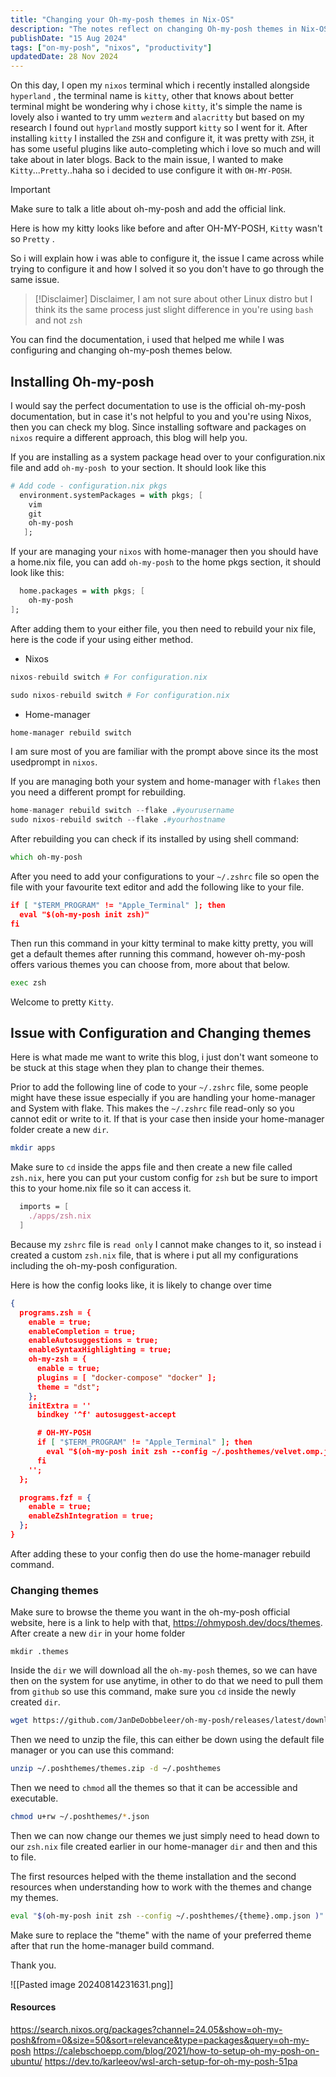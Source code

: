 ```yaml
---
title: "Changing your Oh-my-posh themes in Nix-OS"
description: "The notes reflect on changing Oh-my-posh themes in Nix-OS, detailing the use of Kitty terminal and ZSH shell, and addressing configuration challenges with custom solutions."
publishDate: "15 Aug 2024"
tags: ["on-my-posh", "nixos", "productivity"]
updatedDate: 28 Nov 2024
---
```

On this day, I open my `nixos` terminal which i recently installed alongside `hyperland` ,  the terminal name is `kitty`, other that knows about better terminal might be wondering why i chose `kitty`, it's simple the name is lovely also i wanted to try umm `wezterm` and `alacritty` but based on my research I found out `hyprland` mostly support `kitty` so I went for it.
After installing `kitty` I installed the `ZSH` and configure it, it was pretty with `ZSH`, it has some useful plugins like auto-completing which i love so much and will take about in later blogs.
Back to the main issue, I wanted to make `Kitty`...`Pretty`..haha so i decided to use configure it with `OH-MY-POSH`.
> [!important]
> Make sure to talk a litle about oh-my-posh and add the official link.

Here is how my kitty looks like before and after OH-MY-POSH, `Kitty` wasn't so `Pretty` .

So i will explain how i was able to configure it, the issue I came across while trying to configure it and how I solved it so you don't have to go through the same issue.

> [!Disclaimer]
> Disclaimer, I am not sure about other Linux distro but I think its the same process just slight difference in you're using `bash` and not `zsh`


You can find the documentation, i used that helped me while I was configuring and changing oh-my-posh themes below.

## Installing Oh-my-posh
I would say the perfect documentation to use is the official oh-my-posh documentation, but in case it's not helpful to you and you're using Nixos, then you can check my blog.
Since installing software and packages on `nixos` require a different approach, this blog will help you.

If you are installing as a system package head over to your configuration.nix file and add `oh-my-posh `to your section. It should look like this
```nix
# Add code - configuration.nix pkgs
  environment.systemPackages = with pkgs; [
    vim
    git
    oh-my-posh
   ];
```

If your are managing your `nixos` with home-manager then you should have a home.nix file, you can add `oh-my-posh` to the home pkgs section, it should look like this:

```nix
  home.packages = with pkgs; [
    oh-my-posh
];
```

After adding them to your either file, you then need to rebuild your nix file, here is the code if your using either method.
- Nixos
```nix
nixos-rebuild switch # For configuration.nix

sudo nixos-rebuild switch # For configuration.nix
```
- Home-manager
```bash
home-manager rebuild switch
```
I am sure most of you are familiar with the prompt above since its the most usedprompt in `nixos`.

If you are managing both your system and home-manager with `flakes` then you need a different prompt for rebuilding.

```nix
home-manager rebuild switch --flake .#yourusername
sudo nixos-rebuild switch --flake .#yourhostname
```

After rebuilding you can check if its installed by using shell command:
```zsh
which oh-my-posh
```
After you need to add your configurations to your `~/.zshrc` file so open the file with your favourite text editor and add the following like to your file.
```json
if [ "$TERM_PROGRAM" != "Apple_Terminal" ]; then
  eval "$(oh-my-posh init zsh)"
fi
```

Then run this command in your kitty terminal to make kitty pretty, you will get a default themes after running this command, however oh-my-posh offers various themes you can choose from, more about that below.
```bash
exec zsh
```

Welcome to pretty `Kitty`.

## Issue with Configuration and Changing themes
Here is what made me want to write this blog, i just don't want someone to be stuck at this stage when they plan to change their themes.

Prior to add the following line of code to your `~/.zshrc` file, some people might have these issue especially if you are handling your home-manager and System with flake.  This makes the `~/.zshrc` file read-only so you cannot edit or write to it. If that is your case then inside your home-manager folder create a new `dir`.
```bash
mkdir apps
```

Make sure to `cd` inside the apps file and then create a new file called `zsh.nix`, here you can put your custom config for `zsh` but be sure to import this to your home.nix file so it can access it.
```nix
  imports = [
    ./apps/zsh.nix
  ]
```

Because my `zshrc` file is `read only` I cannot make changes to it, so instead i created a custom `zsh.nix` file, that is where i put all my configurations including the oh-my-posh configuration.

Here is how the config looks like, it is likely to change over time
```json
{
  programs.zsh = {
    enable = true;
    enableCompletion = true;
    enableAutosuggestions = true;
    enableSyntaxHighlighting = true;
    oh-my-zsh = {
      enable = true;
      plugins = [ "docker-compose" "docker" ];
      theme = "dst";
    };
    initExtra = ''
      bindkey '^f' autosuggest-accept

      # OH-MY-POSH
      if [ "$TERM_PROGRAM" != "Apple_Terminal" ]; then
        eval "$(oh-my-posh init zsh --config ~/.poshthemes/velvet.omp.json )"
      fi
    '';
  };

  programs.fzf = {
    enable = true;
    enableZshIntegration = true;
  };
}
```

After adding these to your config then do use the home-manager rebuild command.
### Changing themes
Make sure to browse the theme you want in the oh-my-posh official website, here is a link to help with that,
https://ohmyposh.dev/docs/themes.
After create a new `dir` in your home folder
```
mkdir .themes
```

Inside the `dir` we will download all the `oh-my-posh` themes, so we can have then on the system for use anytime, in other to do that we need to pull them from `github` so use this command, make sure you `cd` inside the newly created `dir`.

```bash
wget https://github.com/JanDeDobbeleer/oh-my-posh/releases/latest/download/themes.zip -O ~/.poshthemes/themes.zip
```

Then we need to unzip the file, this can either be down using the default file manager or you can use this command:
```bash
unzip ~/.poshthemes/themes.zip -d ~/.poshthemes
```
Then we need to `chmod` all the themes so that it can be accessible and executable.

```bash
chmod u+rw ~/.poshthemes/*.json
```

Then we can now change our themes we just simply need to head down to our `zsh.nix` file created earlier in our home-manager `dir` and then and this to file.


The first resources helped with the theme installation and the second resources when understanding how to work with the themes and change my themes.
```bash
eval "$(oh-my-posh init zsh --config ~/.poshthemes/{theme}.omp.json )"
```
Make sure to replace the "theme" with the name of your preferred theme after that run the home-manager build command.

Thank you.

![[Pasted image 20240814231631.png]]
#### Resources
https://search.nixos.org/packages?channel=24.05&show=oh-my-posh&from=0&size=50&sort=relevance&type=packages&query=oh-my-posh
https://calebschoepp.com/blog/2021/how-to-setup-oh-my-posh-on-ubuntu/
https://dev.to/karleeov/wsl-arch-setup-for-oh-my-posh-51pa
